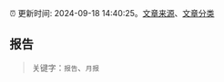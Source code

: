 :alarm_clock: 更新时间: 2024-09-18 14:40:25。[文章来源](/README.md)、[文章分类](/TAGS.md)

## 报告


> 关键字：`报告`、`月报`



